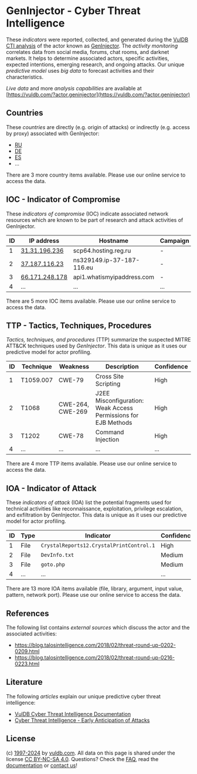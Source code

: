# GenInjector - Cyber Threat Intelligence

These _indicators_ were reported, collected, and generated during the [VulDB CTI analysis](https://vuldb.com/?kb.cti) of the actor known as [GenInjector](https://vuldb.com/?actor.geninjector). The _activity monitoring_ correlates data from social media, forums, chat rooms, and darknet markets. It helps to determine associated actors, specific activities, expected intentions, emerging research, and ongoing attacks. Our unique _predictive model_ uses _big data_ to forecast activities and their characteristics.

_Live data_ and more _analysis capabilities_ are available at [https://vuldb.com/?actor.geninjector](https://vuldb.com/?actor.geninjector)

## Countries

These _countries_ are directly (e.g. origin of attacks) or indirectly (e.g. access by proxy) associated with GenInjector:

* [RU](https://vuldb.com/?country.ru)
* [DE](https://vuldb.com/?country.de)
* [ES](https://vuldb.com/?country.es)
* ...

There are 3 more country items available. Please use our online service to access the data.

## IOC - Indicator of Compromise

These _indicators of compromise_ (IOC) indicate associated network resources which are known to be part of research and attack activities of GenInjector.

ID | IP address | Hostname | Campaign | Confidence
-- | ---------- | -------- | -------- | ----------
1 | [31.31.196.236](https://vuldb.com/?ip.31.31.196.236) | scp64.hosting.reg.ru | - | High
2 | [37.187.116.23](https://vuldb.com/?ip.37.187.116.23) | ns329149.ip-37-187-116.eu | - | High
3 | [66.171.248.178](https://vuldb.com/?ip.66.171.248.178) | api1.whatismyipaddress.com | - | High
4 | ... | ... | ... | ...

There are 5 more IOC items available. Please use our online service to access the data.

## TTP - Tactics, Techniques, Procedures

_Tactics, techniques, and procedures_ (TTP) summarize the suspected MITRE ATT&CK techniques used by _GenInjector_. This data is unique as it uses our predictive model for actor profiling.

ID | Technique | Weakness | Description | Confidence
-- | --------- | -------- | ----------- | ----------
1 | T1059.007 | CWE-79 | Cross Site Scripting | High
2 | T1068 | CWE-264, CWE-269 | J2EE Misconfiguration: Weak Access Permissions for EJB Methods | High
3 | T1202 | CWE-78 | Command Injection | High
4 | ... | ... | ... | ...

There are 4 more TTP items available. Please use our online service to access the data.

## IOA - Indicator of Attack

These _indicators of attack_ (IOA) list the potential fragments used for technical activities like reconnaissance, exploitation, privilege escalation, and exfiltration by GenInjector. This data is unique as it uses our predictive model for actor profiling.

ID | Type | Indicator | Confidence
-- | ---- | --------- | ----------
1 | File | `CrystalReports12.CrystalPrintControl.1` | High
2 | File | `DevInfo.txt` | Medium
3 | File | `goto.php` | Medium
4 | ... | ... | ...

There are 13 more IOA items available (file, library, argument, input value, pattern, network port). Please use our online service to access the data.

## References

The following list contains _external sources_ which discuss the actor and the associated activities:

* https://blog.talosintelligence.com/2018/02/threat-round-up-0202-0209.html
* https://blog.talosintelligence.com/2018/02/threat-round-up-0216-0223.html

## Literature

The following _articles_ explain our unique predictive cyber threat intelligence:

* [VulDB Cyber Threat Intelligence Documentation](https://vuldb.com/?kb.cti)
* [Cyber Threat Intelligence - Early Anticipation of Attacks](https://www.scip.ch/en/?labs.20201022)

## License

(c) [1997-2024](https://vuldb.com/?kb.changelog) by [vuldb.com](https://vuldb.com/?kb.about). All data on this page is shared under the license [CC BY-NC-SA 4.0](https://creativecommons.org/licenses/by-nc-sa/4.0/). Questions? Check the [FAQ](https://vuldb.com/?kb.faq), read the [documentation](https://vuldb.com/?kb) or [contact us](https://vuldb.com/?contact)!
